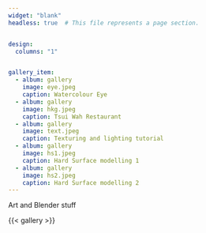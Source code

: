 ```yaml
---
widget: "blank"
headless: true  # This file represents a page section.


design:
  columns: "1"


gallery_item:
  - album: gallery
    image: eye.jpeg
    caption: Watercolour Eye
  - album: gallery
    image: hkg.jpeg
    caption: Tsui Wah Restaurant
  - album: gallery
    image: text.jpeg
    caption: Texturing and lighting tutorial
  - album: gallery
    image: hs1.jpeg
    caption: Hard Surface modelling 1
  - album: gallery
    image: hs2.jpeg
    caption: Hard Surface modelling 2
---
```

Art and Blender stuff

{{< gallery >}}
